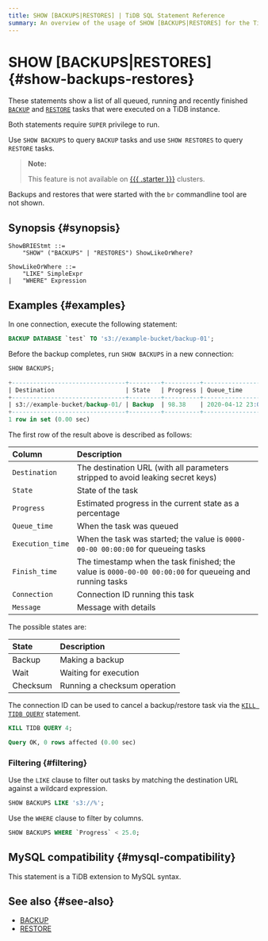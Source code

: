 ```yaml
---
title: SHOW [BACKUPS|RESTORES] | TiDB SQL Statement Reference
summary: An overview of the usage of SHOW [BACKUPS|RESTORES] for the TiDB database.
---
```


# SHOW [BACKUPS|RESTORES] {#show-backups-restores}

These statements show a list of all queued, running and recently finished [`BACKUP`](/sql-statements/sql-statement-backup.md) and [`RESTORE`](/sql-statements/sql-statement-restore.md) tasks that were executed on a TiDB instance.

Both statements require `SUPER` privilege to run.

Use `SHOW BACKUPS` to query `BACKUP` tasks and use `SHOW RESTORES` to query `RESTORE` tasks.

> **Note:**
>
> This feature is not available on [{{{ .starter }}}](https://docs.pingcap.com/tidbcloud/select-cluster-tier#tidb-cloud-serverless) clusters.

Backups and restores that were started with the `br` commandline tool are not shown.

## Synopsis {#synopsis}

```ebnf+diagram
ShowBRIEStmt ::=
    "SHOW" ("BACKUPS" | "RESTORES") ShowLikeOrWhere?

ShowLikeOrWhere ::=
    "LIKE" SimpleExpr
|   "WHERE" Expression
```

## Examples {#examples}

In one connection, execute the following statement:

```sql
BACKUP DATABASE `test` TO 's3://example-bucket/backup-01';
```

Before the backup completes, run `SHOW BACKUPS` in a new connection:

```sql
SHOW BACKUPS;
```

```sql
+--------------------------------+---------+----------+---------------------+---------------------+-------------+------------+---------+
| Destination                    | State   | Progress | Queue_time          | Execution_time      | Finish_time | Connection | Message |
+--------------------------------+---------+----------+---------------------+---------------------+-------------+------------+---------+
| s3://example-bucket/backup-01/ | Backup  | 98.38    | 2020-04-12 23:09:03 | 2020-04-12 23:09:25 |        NULL |          4 | NULL    |
+--------------------------------+---------+----------+---------------------+---------------------+-------------+------------+---------+
1 row in set (0.00 sec)
```

The first row of the result above is described as follows:

| Column           | Description                                                                                             |
| :--------------- | :------------------------------------------------------------------------------------------------------ |
| `Destination`    | The destination URL (with all parameters stripped to avoid leaking secret keys)                         |
| `State`          | State of the task                                                                                       |
| `Progress`       | Estimated progress in the current state as a percentage                                                 |
| `Queue_time`     | When the task was queued                                                                                |
| `Execution_time` | When the task was started; the value is `0000-00-00 00:00:00` for queueing tasks                        |
| `Finish_time`    | The timestamp when the task finished; the value is `0000-00-00 00:00:00` for queueing and running tasks |
| `Connection`     | Connection ID running this task                                                                         |
| `Message`        | Message with details                                                                                    |

The possible states are:

| State    | Description                  |
| :------- | :--------------------------- |
| Backup   | Making a backup              |
| Wait     | Waiting for execution        |
| Checksum | Running a checksum operation |

The connection ID can be used to cancel a backup/restore task via the [`KILL TIDB QUERY`](/sql-statements/sql-statement-kill.md) statement.

```sql
KILL TIDB QUERY 4;
```

```sql
Query OK, 0 rows affected (0.00 sec)
```

### Filtering {#filtering}

Use the `LIKE` clause to filter out tasks by matching the destination URL against a wildcard expression.

```sql
SHOW BACKUPS LIKE 's3://%';
```

Use the `WHERE` clause to filter by columns.

```sql
SHOW BACKUPS WHERE `Progress` < 25.0;
```

## MySQL compatibility {#mysql-compatibility}

This statement is a TiDB extension to MySQL syntax.

## See also {#see-also}

-   [BACKUP](/sql-statements/sql-statement-backup.md)
-   [RESTORE](/sql-statements/sql-statement-restore.md)

